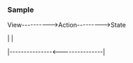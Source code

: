 ### Sample

View---------->Action--------->State

  |                               |
  
  |---------------<---------------|
